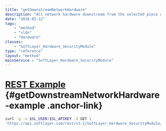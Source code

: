 ```yaml
---
title: "getDownstreamNetworkHardware"
description: "All network hardware downstream from the selected piece of hardware."
date: "2018-02-12"
tags:
    - "method"
    - "sldn"
    - "Hardware"
classes:
    - "SoftLayer_Hardware_SecurityModule"
type: "reference"
layout: "method"
mainService : "SoftLayer_Hardware_SecurityModule"
---
```


# [REST Example](#getDownstreamNetworkHardware-example) <a href="/article/rest/"><i class="fas fa-question"></i></a> {#getDownstreamNetworkHardware-example .anchor-link} 
```bash
curl -g -u $SL_USER:$SL_APIKEY -X GET \
'https://api.softlayer.com/rest/v3.1/SoftLayer_Hardware_SecurityModule/{SoftLayer_Hardware_SecurityModuleID}/getDownstreamNetworkHardware'
```
